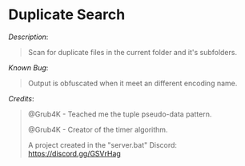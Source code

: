 # Duplicate Search

*Description*:
> Scan for duplicate files in the current folder and it's subfolders.
>
>
*Known Bug*:
> Output is obfuscated when it meet an different encoding name.
>
>
*Credits*:
> @Grub4K - Teached me the tuple pseudo-data pattern.
>
> @Grub4K - Creator of the timer algorithm.
>
> A project created in the "server.bat" Discord: https://discord.gg/GSVrHag
